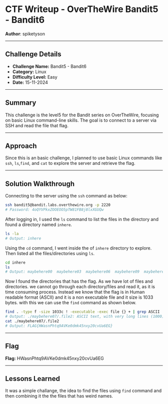 # CTF Writeup - **OverTheWire Bandit5 - Bandit6**

**Author**: spiketyson  

---

## Challenge Details

- **Challenge Name:** Bandit5 - Bandit6
- **Category:** Linux
- **Difficulty Level:** Easy
- **Date:** 15-11-2024

---

## Summary

This challenge is the level5 for the Bandit series on OverTheWire, focusing on basic Linux command-line skills. The goal is to connect to a server via SSH and read the file that flag.

---

## Approach

Since this is an basic challenge, I planned to use basic Linux commands like `ssh`, `ls`,`find`, and `cat` to explore the server and retrieve the flag.

---

## Solution Walkthrough

Connecting to the server using the `ssh` command as below:

```bash
ssh bandit5@bandit.labs.overthewire.org -p 2220
# Password: 4oQYVPkxZOOEOO5pTW81FB8j8lxXGUQw
```

After logging in, I used the `ls` command to list the files in the directory and found a directory named `inhere`.

```bash
ls -la
# Output: inhere
```

Using the `cd` command, I went inside the of `inhere` directory to explore. Then listed all the files/directories using `ls`.

```bash
cd inhere
ls
# Output: maybehere00  maybehere03  maybehere06  maybehere09  maybehere12  maybehere15  maybehere18 maybehere01  maybehere04  maybehere07  maybehere10  maybehere13  maybehere16  maybehere19 maybehere02  maybehere05  maybehere08  maybehere11  maybehere14  maybehere17

```
Now I found the directories that has the flag. As we have lot of files and directories. we cannot go through each directory/files and read it, as it is time consuming process. Instead we know that the flag is in Human readable format (ASCII) and it is a non executable file and it size is 1033 bytes. with this we can use the `find` command as shown below. 


```bash
find . -type f -size 1033c ! -executable -exec file {} + | grep ASCII
# Output: ./maybehere07/.file2: ASCII text, with very long lines (1000)
cat ./maybehere07/.file2
# Output: FLAG{HWasnPhtq9AVKe0dmk45nxy20cvUa6EG}
```
---

## Flag

**Flag:** HWasnPhtq9AVKe0dmk45nxy20cvUa6EG

---

## Lessons Learned

It was a simple challange, the idea to find the files using `find` command and then combining it the the files that has weird names. 